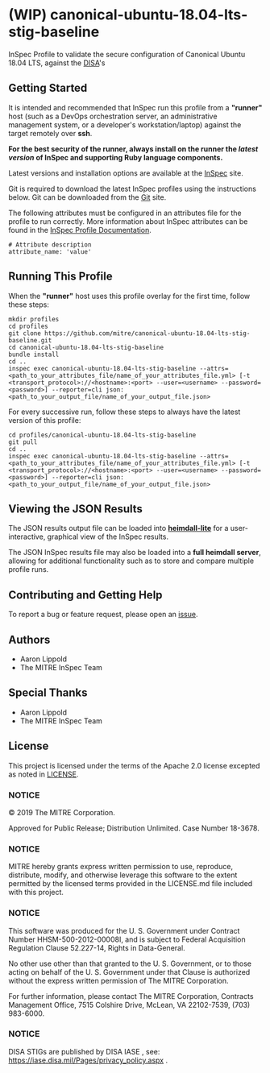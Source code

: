 # (WIP) canonical-ubuntu-18.04-lts-stig-baseline 

InSpec Profile to validate the secure configuration of Canonical Ubuntu 18.04 LTS, against the [DISA](https://iase.disa.mil/stigs/)'s

## Getting Started  
It is intended and recommended that InSpec run this profile from a __"runner"__ host (such as a DevOps orchestration server, an administrative management system, or a developer's workstation/laptop) against the target remotely over __ssh__.

__For the best security of the runner, always install on the runner the _latest version_ of InSpec and supporting Ruby language components.__ 

Latest versions and installation options are available at the [InSpec](http://inspec.io/) site.

Git is required to download the latest InSpec profiles using the instructions below. Git can be downloaded from the [Git](https://git-scm.com/book/en/v2/Getting-Started-Installing-Git) site. 

The following attributes must be configured in an attributes file for the profile to run correctly. More information about InSpec attributes can be found in the [InSpec Profile Documentation](https://www.inspec.io/docs/reference/profiles/).

```
# Attribute description
attribute_name: 'value'
```

## Running This Profile
When the __"runner"__ host uses this profile overlay for the first time, follow these steps: 

```
mkdir profiles
cd profiles
git clone https://github.com/mitre/canonical-ubuntu-18.04-lts-stig-baseline.git
cd canonical-ubuntu-18.04-lts-stig-baseline
bundle install
cd ..
inspec exec canonical-ubuntu-18.04-lts-stig-baseline --attrs=<path_to_your_attributes_file/name_of_your_attributes_file.yml> [-t <transport_protocol>://<hostname>:<port> --user=<username> --password=<password>] --reporter=cli json:<path_to_your_output_file/name_of_your_output_file.json>
```
For every successive run, follow these steps to always have the latest version of this profile:

```
cd profiles/canonical-ubuntu-18.04-lts-stig-baseline
git pull
cd ..
inspec exec canonical-ubuntu-18.04-lts-stig-baseline --attrs=<path_to_your_attributes_file/name_of_your_attributes_file.yml> [-t <transport_protocol>://<hostname>:<port> --user=<username> --password=<password>] --reporter=cli json:<path_to_your_output_file/name_of_your_output_file.json>
```

## Viewing the JSON Results

The JSON results output file can be loaded into __[heimdall-lite](https://mitre.github.io/heimdall-lite/)__ for a user-interactive, graphical view of the InSpec results. 

The JSON InSpec results file may also be loaded into a __full heimdall server__, allowing for additional functionality such as to store and compare multiple profile runs.

## Contributing and Getting Help
To report a bug or feature request, please open an [issue](https://canonical-ubuntu-18.04-lts-stig-baseline/issues/new).

## Authors
- Aaron Lippold
- The MITRE InSpec Team

## Special Thanks
- Aaron Lippold
- The MITRE InSpec Team

## License 

This project is licensed under the terms of the Apache 2.0 license excepted as noted in [LICENSE](https://github.com/mitre/canonical-ubuntu-18.04-lts-stig-baseline/blob/master/LICENSE). 

### NOTICE

© 2019 The MITRE Corporation.  

Approved for Public Release; Distribution Unlimited. Case Number 18-3678.  

### NOTICE
MITRE hereby grants express written permission to use, reproduce, distribute, modify, and otherwise leverage this software to the extent permitted by the licensed terms provided in the LICENSE.md file included with this project.

### NOTICE  

This software was produced for the U. S. Government under Contract Number HHSM-500-2012-00008I, and is subject to Federal Acquisition Regulation Clause 52.227-14, Rights in Data-General.  

No other use other than that granted to the U. S. Government, or to those acting on behalf of the U. S. Government under that Clause is authorized without the express written permission of The MITRE Corporation. 

For further information, please contact The MITRE Corporation, Contracts Management Office, 7515 Colshire Drive, McLean, VA  22102-7539, (703) 983-6000.  

### NOTICE

DISA STIGs are published by DISA IASE , see: 
https://iase.disa.mil/Pages/privacy_policy.aspx .
